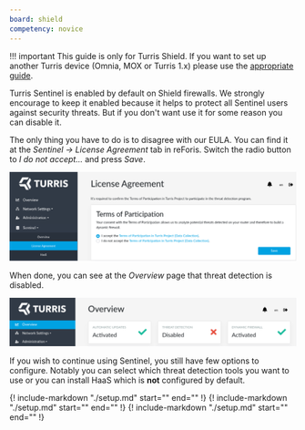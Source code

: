 ```yaml
---
board: shield
competency: novice
---
```

!!! important
    This guide is only for Turris Shield. If you want to set up another
    Turris device (Omnia, MOX or Turris 1.x) please use
    the [appropriate guide](setup.md).

Turris Sentinel is enabled by default on Shield firewalls. We strongly encourage
to keep it enabled because it helps to protect all Sentinel users against
security threats. But if you don't want use it for some reason you can disable
it.

The only thing you have to do is to disagree with our EULA. You can find
it at the _Sentinel -> License Agreement_ tab in reForis. Switch the radio
button to _I do not accept..._ and press _Save_.

![Threat detection EULA on Shield](eula.png)

When done, you can see at the _Overview_ page that threat detection is disabled.

![Threat detection is disabled](sentinel-disabled.png)

If you wish to continue using Sentinel, you still have few options to configure.
Notably you can select which threat detection tools you want to use or you can
install HaaS which is **not** configured by default.

{!
  include-markdown "./setup.md"
  start="<!--threat-det-reforis-start-->"
  end="<!--threat-det-reforis-end-->"
!}
{!
  include-markdown "./setup.md"
  start="<!--haas-reforis-start-->"
  end="<!--haas-reforis-end-->"
!}
{!
  include-markdown "./setup.md"
  start="<!--isp-start-->"
  end="<!--isp-end-->"
!}
